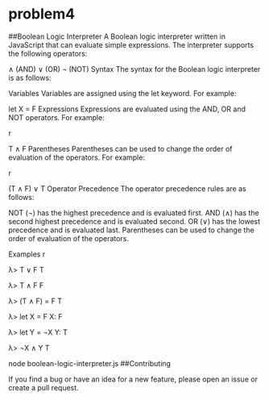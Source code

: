 # problem4

##Boolean Logic Interpreter
A Boolean logic interpreter written in JavaScript that can evaluate simple expressions. The interpreter supports the following operators:

∧ (AND)
∨ (OR)
¬ (NOT)
Syntax
The syntax for the Boolean logic interpreter is as follows:

Variables
Variables are assigned using the let keyword. For example:


let X = F
Expressions
Expressions are evaluated using the AND, OR and NOT operators. For example:

r

T ∧ F
Parentheses
Parentheses can be used to change the order of evaluation of the operators. For example:

r

(T ∧ F) ∨ T
Operator Precedence
The operator precedence rules are as follows:

NOT (¬) has the highest precedence and is evaluated first.
AND (∧) has the second highest precedence and is evaluated second.
OR (∨) has the lowest precedence and is evaluated last.
Parentheses can be used to change the order of evaluation of the operators.

Examples
r

λ> T ∨ F
T

λ> T ∧ F
F

λ> (T ∧ F) = F
T

λ> let X = F
X: F

λ> let Y = ¬X
Y: T

λ> ¬X ∧ Y
T

node boolean-logic-interpreter.js <expression>
##Contributing

  If you find a bug or have an idea for a new feature, please open an issue or create a pull request.
